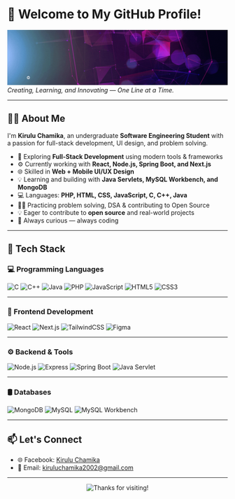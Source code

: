 # 👋 Welcome to My GitHub Profile!

![banner](https://github.com/kiruluchamika/kiruluchamika/blob/main/banner.gif)
*Creating, Learning, and Innovating — One Line at a Time.*

---

## 🙋‍♂️ About Me

I'm **Kirulu Chamika**, an undergraduate **Software Engineering Student** with a passion for full-stack development, UI design, and problem solving.

- 🔭 Exploring **Full-Stack Development** using modern tools & frameworks
- ⚙️ Currently working with **React, Node.js, Spring Boot, and Next.js**
- 🌐 Skilled in **Web + Mobile UI/UX Design**
- 💡 Learning and building with **Java Servlets, MySQL Workbench, and MongoDB**
- 💻 Languages: **PHP, HTML, CSS, JavaScript, C, C++, Java**
- 👨‍💻 Practicing problem solving, DSA & contributing to Open Source
- 💡 Eager to contribute to **open source** and real-world projects
- 🧠 Always curious — always coding

---

## 🚀 Tech Stack

### 💻 Programming Languages

![C](https://img.shields.io/badge/C-00599C?style=flat-square&logo=c&logoColor=white)
![C++](https://img.shields.io/badge/C++-00599C?style=flat-square&logo=cpp&logoColor=white)
![Java](https://img.shields.io/badge/Java-007396?style=flat-square&logo=java&logoColor=white)
![PHP](https://img.shields.io/badge/PHP-777BB4?style=flat-square&logo=php&logoColor=white)
![JavaScript](https://img.shields.io/badge/JavaScript-F7DF1E?style=flat-square&logo=javascript&logoColor=black)
![HTML5](https://img.shields.io/badge/HTML5-E34F26?style=flat-square&logo=html5&logoColor=white)
![CSS3](https://img.shields.io/badge/CSS3-1572B6?style=flat-square&logo=css3&logoColor=white)

---

### 🧩 Frontend Development

![React](https://img.shields.io/badge/React-61DAFB?style=flat-square&logo=react&logoColor=black)
![Next.js](https://img.shields.io/badge/Next.js-000000?style=flat-square&logo=nextdotjs&logoColor=white)
![TailwindCSS](https://img.shields.io/badge/TailwindCSS-38B2AC?style=flat-square&logo=tailwind-css&logoColor=white)
![Figma](https://img.shields.io/badge/Figma-F24E1E?style=flat-square&logo=figma&logoColor=white)

---

### ⚙️ Backend & Tools

![Node.js](https://img.shields.io/badge/Node.js-339933?style=flat-square&logo=nodedotjs&logoColor=white)
![Express](https://img.shields.io/badge/Express-000000?style=flat-square&logo=express&logoColor=white)
![Spring Boot](https://img.shields.io/badge/Spring%20Boot-6DB33F?style=flat-square&logo=spring-boot&logoColor=white)
![Java Servlet](https://img.shields.io/badge/Java%20Servlet-4285F4?style=flat-square&logo=java&logoColor=white)

---

### 🛢️ Databases

![MongoDB](https://img.shields.io/badge/MongoDB-47A248?style=flat-square&logo=mongodb&logoColor=white)
![MySQL](https://img.shields.io/badge/MySQL-4479A1?style=flat-square&logo=mysql&logoColor=white)
![MySQL Workbench](https://img.shields.io/badge/MySQL%20Workbench-00758F?style=flat-square&logo=mysql&logoColor=white)

---

## 📫 Let's Connect

- 🌐 Facebook: [Kirulu Chamika](https://www.facebook.com/kirulu.chamika?mibextid=ZbWKwL)
- 📧 Email: [kiruluchamika2002@gmail.com](mailto:kiruluchamika2002@gmail.com)

---

<p align="center">
  <img src="https://media.giphy.com/media/hvRJCLFzcasrR4ia7z/giphy.gif" width="100" alt="Thanks for visiting!" />
</p>
